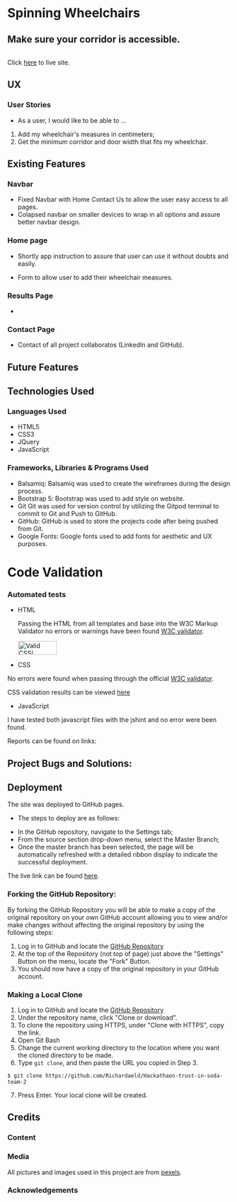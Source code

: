 <h1>Spinning Wheelchairs</h1>
<h2>Make sure your corridor is accessible.</h2>

<img src=""> 

Click [here](https://richardaeld.github.io/Hackathaon-trust-in-soda-team-2/) to live site.  

## UX

### User Stories

+ As a user, I would like to be able to …

1. Add my wheelchair's measures in centimeters;
2. Get the minimum corridor and door width that fits my wheelchair. 

## Existing Features 

### Navbar 

+ Fixed Navbar with Home Contact Us to allow the user easy access to all pages. 
+ Colapsed navbar on smaller devices to wrap in all options and assure better navbar design.

### Home page 

+ Shortly app instruction to assure that user can use it without doubts and easily. 

+ Form to allow user to add their wheelchair measures. 


### Results Page 

+

### Contact Page

+ Contact of all project collaboratos (LinkedIn and GitHub).

## Future Features 

## Technologies Used

### Languages Used

   + HTML5
   + CSS3
   + JQuery
   + JavaScript

 ### Frameworks, Libraries & Programs Used

+ Balsamiq:
    Balsamiq was used to create the wireframes during the design process.
+ Bootstrap 5:
    Bootstrap was used to add style on website.
+ Git
    Git was used for version control by utilizing the Gitpod terminal to commit to Git and Push to GitHub.
+ GitHub:
    GitHub is used to store the projects code after being pushed from Git.
+ Google Fonts:
    Google fonts used to add fonts for aesthetic and UX purposes.

# Code Validation

### Automated tests

+ HTML

  Passing the HTML from all templates and base into the W3C Markup Validator no errors or warnings have been found [W3C validator](https://validator.w3.org/).
  
  <a href="http://jigsaw.w3.org/css-validator/check/referer">
        <img style="border:0;width:88px;height:31px"
            src="http://jigsaw.w3.org/css-validator/images/vcss"
            alt="Valid CSS!" />
    </a>

+ CSS

No errors were found when passing through the official [W3C validator](https://jigsaw.w3.org/css-validator/). 

CSS validation results can be viewed [here]()

+ JavaScript

I have tested both javascript files with the jshint and no error were been found. 

Reports can be found on links:

## Project Bugs and Solutions:


## Deployment

 The site was deployed to GitHub pages. 
 
 * The steps to deploy are as follows: 

  - In the GitHub repository, navigate to the Settings tab; 
  - From the source section drop-down menu, select the Master Branch;
  - Once the master branch has been selected, the page will be automatically refreshed with a detailed ribbon display to indicate the successful deployment. 

The live link can be found [here](https://github.com/Richardaeld/Hackathaon-trust-in-soda-team-2).

### Forking the GitHub Repository:

By forking the GitHub Repository you will be able to make a copy of the original repository on your own GitHub account allowing you to view and/or make changes without affecting the original repository by using the following steps:

1. Log in to GitHub and locate the [GitHub Repository](https://github.com/Richardaeld/Hackathaon-trust-in-soda-team-2)
2. At the top of the Repository (not top of page) just above the "Settings" Button on the menu, locate the "Fork" Button.
3. You should now have a copy of the original repository in your GitHub account.

### Making a Local Clone

1. Log in to GitHub and locate the [GitHub Repository](https://github.com/Richardaeld/Hackathaon-trust-in-soda-team-2)
2. Under the repository name, click "Clone or download".
3. To clone the repository using HTTPS, under "Clone with HTTPS", copy the link.
4. Open Git Bash
5. Change the current working directory to the location where you want the cloned directory to be made.
6. Type `git clone`, and then paste the URL you copied in Step 3.

```
$ git clone https://github.com/Richardaeld/Hackathaon-trust-in-soda-team-2
```

7. Press Enter. Your local clone will be created.

## Credits 

### Content



### Media

All pictures and images used in this project are from [pexels](https://www.pexels.com/).


### Acknowledgements
